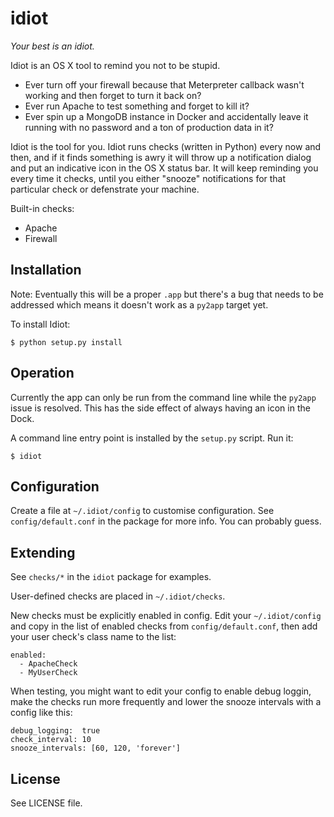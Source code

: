 # idiot

*Your best is an idiot.*

Idiot is an OS X tool to remind you not to be stupid.

* Ever turn off your firewall because that Meterpreter callback wasn't working and then forget to turn it back on?
* Ever run Apache to test something and forget to kill it?
* Ever spin up a MongoDB instance in Docker and accidentally leave it running with no password and a ton of production data in it?

Idiot is the tool for you. Idiot runs checks (written in Python) every now and then, and if it finds something is awry it will throw up a notification dialog and put an indicative icon in the OS X status bar. It will keep reminding you every time it checks, until you either "snooze" notifications for that particular check or defenstrate your machine.

Built-in checks:

* Apache
* Firewall

## Installation

Note: Eventually this will be a proper `.app` but there's a bug that needs to be addressed which means it doesn't work as a `py2app` target yet.

To install Idiot:

    $ python setup.py install

## Operation

Currently the app can only be run from the command line while the `py2app` issue is resolved. This has the side effect of always having an icon in the Dock.

A command line entry point is installed by the `setup.py` script. Run it:

    $ idiot

## Configuration

Create a file at `~/.idiot/config` to customise configuration. See `config/default.conf` in the package for more info. You can probably guess.

## Extending

See `checks/*` in the `idiot` package for examples.

User-defined checks are placed in `~/.idiot/checks`.

New checks must be explicitly enabled in config. Edit your `~/.idiot/config` and copy in the list of enabled checks from `config/default.conf`, then add your user check's class name to the list:

    enabled:
      - ApacheCheck
      - MyUserCheck

When testing, you might want to edit your config to enable debug loggin, make the checks run more frequently and lower the snooze intervals with a config like this:

    debug_logging:  true
    check_interval: 10
    snooze_intervals: [60, 120, 'forever']

## License

See LICENSE file.